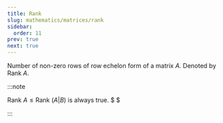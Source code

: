 ```yaml
---
title: Rank
slug: mathematics/matrices/rank
sidebar:
  order: 11
prev: true
next: true
---
```


Number of non-zero rows of row echelon form of a matrix $A$. Denoted by
$\text{Rank}\;A$.

:::note

$\text{Rank }A \le \text{Rank }(A|B)$ is always true. $ $

:::
